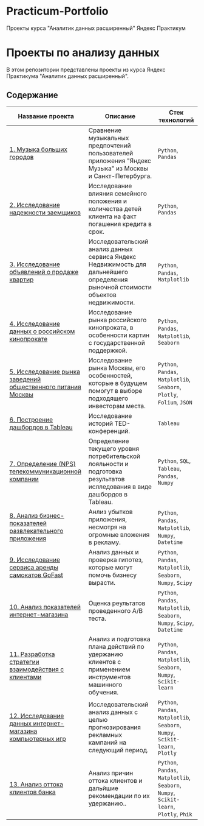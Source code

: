 # Practicum-Portfolio
Проекты курса "Аналитик данных расширенный" Яндекс Практикум
# Проекты по анализу данных

В этом репозитории представлены проекты из курса Яндекс Практикума "Аналитик данных расширенный".

## Содержание

| Название проекта                                     | Описание                                                                                   | Стек технологий                    |
|------------------------------------------------------|--------------------------------------------------------------------------------------------|------------------------------------|
| [1. Музыка больших городов](https://github.com/GSW2012/Practicum-Portfolio/blob/main/01.%20Музыка%20больших%20городов/Музыка%20больших%20городов.ipynb)         | Сравнение музыкальных предпочтений пользователей приложения "Яндекс Музыка" из Москвы и Санкт-Петербурга.                      | `Python`, `Pandas`         |
| [2. Исследование надежности заемщиков](https://github.com/GSW2012/Practicum-Portfolio/blob/main/02.%20Исследование%20надежности%20заемщиков/Исследование%20надежности%20заемщиков.ipynb)               | Исследование влияния семейного положения и количества детей клиента на факт погашения кредита в срок.                                | `Python`, `Pandas`            |
| [3. Исследование объявлений о продаже квартир](https://github.com/GSW2012/Practicum-Portfolio/blob/main/03.%20Исследование%20объявлений%20о%20продаже%20квартир/Исследование%20объявлений%20о%20продаже%20квартир.ipynb)               | Исследовательский анализ данных сервиса Яндекс Недвижимость для дальнейшего определения рыночной стоимости объектов недвижимости.                                | `Python`, `Pandas`, `Matplotlib`            |****
| [4. Исследование данных о российском кинопрокате](https://github.com/GSW2012/Practicum-Portfolio/blob/main/04.%20Исследование%20данных%20о%20российском%20кинопрокате/Исследование%20данных%20о%20российском%20кинопрокате.ipynb)               | Исследование рынка российского кинопроката, в особенности картин с государственной поддержкой.                                | `Python`, `Pandas`, `Matplotlib`, `Seaborn`            |****
| [5. Исследование рынка заведений общественного питания Москвы](https://github.com/GSW2012/Practicum-Portfolio/blob/main/05.%20Рынок%20заведений%20общественного%20питания%20Москвы/Исследование%20рынка%20заведений%20общественного%20питания%20Москвы.ipynb)               | Исследование рынка Москвы,  его особенностей, которые в будущем помогут в выборе подходящего инвесторам места.                                | `Python`, `Pandas`, `Matplotlib`, `Seaborn`, `Plotly`, `Folium`, `JSON`            |****
| [6. Построение дашбордов в Tableau](https://github.com/GSW2012/Practicum-Portfolio/blob/main/06.%20Исследование%20истории%20TED-конференций/Построение%20дашбордов%20в%20Tableau.ipynb)               | Исследование историй TED-конференций.                                | `Tableau`            |****
| [7. Определение (NPS) телекоммуникационной компании](https://github.com/GSW2012/Practicum-Portfolio/blob/main/07.%20Определение%20NPS%20телекоммуникационной%20компании/Определение%20текущего%20уровня%20потребительской%20лояльности%20(NPS).ipynb)               | Определение текущего уровня потребительской лояльности и подготовка результатов ислледования в виде дашбордов в Tableau.                                | `Python`, `SQL`, `Tableau`, `Pandas`, `Numpy`            |****
| [8. Анализ бизнес-показателей развлекательного приложения](https://github.com/GSW2012/Practicum-Portfolio/blob/main/08.%20Анализ%20бизнес-показателей%20развлекательного%20приложения/Анализ%20бизнес-показателей%20развлекательного%20приложения%20Procrastinate%20Pro%2B.ipynb)               | Анлиз убытков приложения, несмотря на огромные вложения в рекламу.                                | `Python`, `Pandas`, `Matplotlib`, `Numpy`, `Datetime`            |****
| [9. Исследование сервиса аренды самокатов GoFast](https://github.com/GSW2012/Practicum-Portfolio/blob/main/09.%20Статистический%20анализ%20данных%20сервиса%20аренды%20самокатов/Статистический%20анализ%20данных%20сервиса%20аренды%20самокатов%20GoFast.ipynb)               | Анализ данных и проверка гипотез, которые могут помочь бизнесу вырасти.                                | `Python`, `Pandas`, `Matplotlib`, `Seaborn`, `Numpy`, `Scipy`            |****
| [10. Анализ показателей интернет-магазина](https://github.com/GSW2012/Practicum-Portfolio/blob/main/10.%20AB-тест%20интернет-магазина/AB-тест%20интернет-магазина.ipynb)               | Оценка реультатов проведенного A/B теста.                                | `Python`, `Pandas`, `Matplotlib`, `Seaborn`, `Numpy`, `Scipy`, `Datetime`            |****
| [11. Разработка стратегии взаимодействия с клиентами](https://github.com/GSW2012/Practicum-Portfolio/blob/main/11.%20Разработка%20стратегии%20машинным%20обучением/Разработка%20стратегии%20взаимодействия%20с%20клиентами.ipynb)               |  Анализ и подготовка плана действий по удержанию клиентов с применением инструментов машинного обучения.                                | `Python`, `Pandas`, `Matplotlib`, `Seaborn`, `Numpy`, `Scikit-learn`            |****
| [12. Исследование данных интернет-магазина компьютерных игр](https://github.com/GSW2012/Practicum-Portfolio/blob/main/12.%20Исследование%20данных%20интернет-магазина/Исследование%20данных%20интернет-магазина%20Стримчик.ipynb)               |  Исследовательский анализ данных с целью прогнозирования рекламных кампаний на следующий период.                                | `Python`, `Pandas`, `Matplotlib`, `Seaborn`, `Numpy`, `Scikit-learn`, `Plotly`            |****
| [13. Анализ оттока клиентов банка](https://github.com/GSW2012/Practicum-Portfolio/blob/main/13.%20Анализ%20оттока%20клиентов%20банка/Анализ%20оттока%20клиентов%20банка.ipynb)               |  Анализ причин оттока клиентов и дальйшие рекомендации по их удержанию..                                | `Python`, `Pandas`, `Matplotlib`, `Seaborn`, `Numpy`, `Scikit-learn`, `Plotly`, `Phik`           |****
